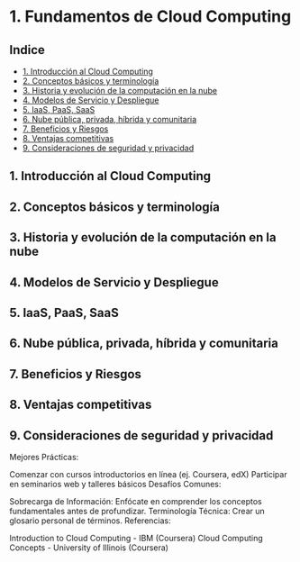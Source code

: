 # 1. Fundamentos de Cloud Computing

## Indice

- [1. Introducción al Cloud Computing](#1-introducción-al-cloud-computing)
- [2. Conceptos básicos y terminología](#2-conceptos-básicos-y-terminología)
- [3. Historia y evolución de la computación en la nube](#3-historia-y-evolución-de-la-computación-en-la-nube)
- [4. Modelos de Servicio y Despliegue](#4-modelos-de-servicio-y-despliegue)
- [5. IaaS, PaaS, SaaS](#5-iaas-paas-saas)
- [6. Nube pública, privada, híbrida y comunitaria](#6-nube-pública-privada-híbrida-y-comunitaria)
- [7. Beneficios y Riesgos](#7-beneficios-y-riesgos)
- [8. Ventajas competitivas](#8-ventajas-competitivas)
- [9. Consideraciones de seguridad y privacidad](#9-consideraciones-de-seguridad-y-privacidad)

## 1. Introducción al Cloud Computing

## 2. Conceptos básicos y terminología

## 3. Historia y evolución de la computación en la nube

## 4. Modelos de Servicio y Despliegue

## 5. IaaS, PaaS, SaaS

## 6. Nube pública, privada, híbrida y comunitaria

## 7. Beneficios y Riesgos

## 8. Ventajas competitivas

## 9. Consideraciones de seguridad y privacidad


Mejores Prácticas:

Comenzar con cursos introductorios en línea (ej. Coursera, edX)
Participar en seminarios web y talleres básicos
Desafíos Comunes:

Sobrecarga de Información: Enfócate en comprender los conceptos fundamentales antes de profundizar.
Terminología Técnica: Crear un glosario personal de términos.
Referencias:

Introduction to Cloud Computing - IBM (Coursera)
Cloud Computing Concepts - University of Illinois (Coursera)